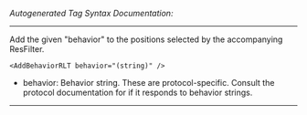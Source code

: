 _Autogenerated Tag Syntax Documentation:_

---
Add the given "behavior" to the positions selected by the accompanying ResFilter.

```
<AddBehaviorRLT behavior="(string)" />
```

-   behavior: Behavior string. These are protocol-specific. Consult the protocol documentation for if it responds to behavior strings.

---
